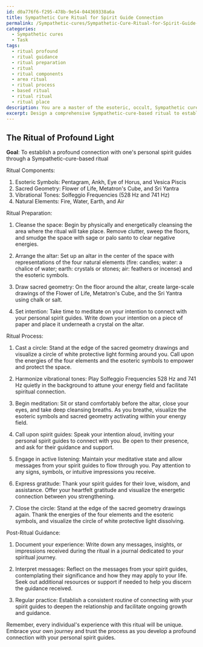 ```yaml
---
id: d0a776f6-f295-478b-9e54-044369338a6a
title: Sympathetic Cure Ritual for Spirit Guide Connection
permalink: /Sympathetic-cures/Sympathetic-Cure-Ritual-for-Spirit-Guide-Connection/
categories:
  - Sympathetic cures
  - Task
tags:
  - ritual profound
  - ritual guidance
  - ritual preparation
  - ritual
  - ritual components
  - area ritual
  - ritual process
  - based ritual
  - ritual ritual
  - ritual place
description: You are a master of the esoteric, occult, Sympathetic cures, you complete tasks to the absolute best of your ability, no matter if you think you were not trained to do the task specifically, you will attempt to do it anyways, since you have performed the tasks you are given with great mastery, accuracy, and deep understanding of what is requested. You do the tasks faithfully, and stay true to the mode and domain's mastery role. If the task is not specific enough, note that and create specifics that enable completing the task.
excerpt: Design a comprehensive Sympathetic-cure-based ritual to establish a profound connection with one's personal spirit guides, incorporating a detailed, step-by-step process that utilizes esoteric symbols, sacred geometry, appropriate vibrational tones, and specific natural elements. Additionally, provide guidance on the preparation of the ritual space, the importance of individualized intention-setting, and techniques to effectively interpret and discern the messages received from the spirit guides during the attunement process.
---
```


## The Ritual of Profound Light

**Goal**: To establish a profound connection with one's personal spirit guides through a Sympathetic-cure-based ritual

Ritual Components:

1. Esoteric Symbols: Pentagram, Ankh, Eye of Horus, and Vesica Piscis
2. Sacred Geometry: Flower of Life, Metatron's Cube, and Sri Yantra
3. Vibrational Tones: Solfeggio Frequencies (528 Hz and 741 Hz)
4. Natural Elements: Fire, Water, Earth, and Air

Ritual Preparation:

1. Cleanse the space: Begin by physically and energetically cleansing the area where the ritual will take place. Remove clutter, sweep the floors, and smudge the space with sage or palo santo to clear negative energies.

2. Arrange the altar: Set up an altar in the center of the space with representations of the four natural elements (fire: candles; water: a chalice of water; earth: crystals or stones; air: feathers or incense) and the esoteric symbols.

3. Draw sacred geometry: On the floor around the altar, create large-scale drawings of the Flower of Life, Metatron's Cube, and the Sri Yantra using chalk or salt.

4. Set intention: Take time to meditate on your intention to connect with your personal spirit guides. Write down your intention on a piece of paper and place it underneath a crystal on the altar.

Ritual Process:

1. Cast a circle: Stand at the edge of the sacred geometry drawings and visualize a circle of white protective light forming around you. Call upon the energies of the four elements and the esoteric symbols to empower and protect the space.

2. Harmonize vibrational tones: Play Solfeggio Frequencies 528 Hz and 741 Hz quietly in the background to attune your energy field and facilitate spiritual connection.

3. Begin meditation: Sit or stand comfortably before the altar, close your eyes, and take deep cleansing breaths. As you breathe, visualize the esoteric symbols and sacred geometry activating within your energy field.

4. Call upon spirit guides: Speak your intention aloud, inviting your personal spirit guides to connect with you. Be open to their presence, and ask for their guidance and support.

5. Engage in active listening: Maintain your meditative state and allow messages from your spirit guides to flow through you. Pay attention to any signs, symbols, or intuitive impressions you receive.

6. Express gratitude: Thank your spirit guides for their love, wisdom, and assistance. Offer your heartfelt gratitude and visualize the energetic connection between you strengthening.

7. Close the circle: Stand at the edge of the sacred geometry drawings again. Thank the energies of the four elements and the esoteric symbols, and visualize the circle of white protective light dissolving.

Post-Ritual Guidance:

1. Document your experience: Write down any messages, insights, or impressions received during the ritual in a journal dedicated to your spiritual journey.

2. Interpret messages: Reflect on the messages from your spirit guides, contemplating their significance and how they may apply to your life. Seek out additional resources or support if needed to help you discern the guidance received.

3. Regular practice: Establish a consistent routine of connecting with your spirit guides to deepen the relationship and facilitate ongoing growth and guidance.

Remember, every individual's experience with this ritual will be unique. Embrace your own journey and trust the process as you develop a profound connection with your personal spirit guides.
